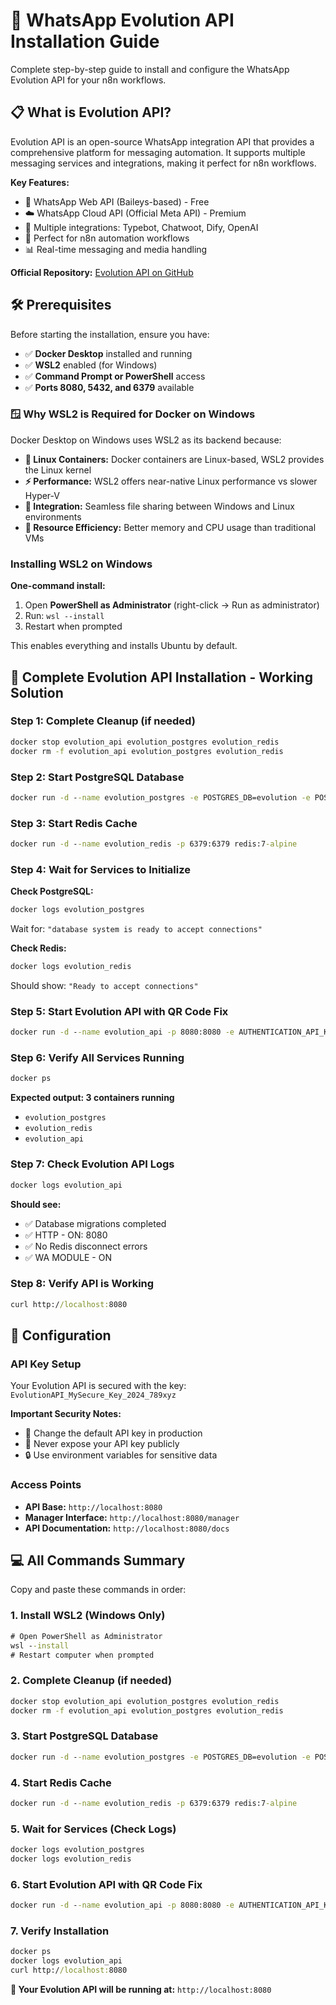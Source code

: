 # 🚀 WhatsApp Evolution API Installation Guide

Complete step-by-step guide to install and configure the WhatsApp Evolution API for your n8n workflows.

## 📋 What is Evolution API?

Evolution API is an open-source WhatsApp integration API that provides a comprehensive platform for messaging automation. It supports multiple messaging services and integrations, making it perfect for n8n workflows.

**Key Features:**
- 📱 WhatsApp Web API (Baileys-based) - Free
- ☁️ WhatsApp Cloud API (Official Meta API) - Premium
- 🤖 Multiple integrations: Typebot, Chatwoot, Dify, OpenAI
- 🔗 Perfect for n8n automation workflows
- 📊 Real-time messaging and media handling

**Official Repository:** [Evolution API on GitHub](https://github.com/EvolutionAPI/evolution-api)

## 🛠️ Prerequisites

Before starting the installation, ensure you have:

- ✅ **Docker Desktop** installed and running
- ✅ **WSL2** enabled (for Windows)
- ✅ **Command Prompt or PowerShell** access
- ✅ **Ports 8080, 5432, and 6379** available

### 🪟 **Why WSL2 is Required for Docker on Windows**

Docker Desktop on Windows uses WSL2 as its backend because:
- **🐧 Linux Containers:** Docker containers are Linux-based, WSL2 provides the Linux kernel
- **⚡ Performance:** WSL2 offers near-native Linux performance vs slower Hyper-V
- **🔗 Integration:** Seamless file sharing between Windows and Linux environments
- **💾 Resource Efficiency:** Better memory and CPU usage than traditional VMs

### **Installing WSL2 on Windows**

**One-command install:**

1. Open **PowerShell as Administrator** (right-click → Run as administrator)
2. Run: `wsl --install`
3. Restart when prompted

This enables everything and installs Ubuntu by default.

## 🚀 Complete Evolution API Installation - Working Solution

### Step 1: Complete Cleanup (if needed)

```cmd
docker stop evolution_api evolution_postgres evolution_redis
docker rm -f evolution_api evolution_postgres evolution_redis
```

### Step 2: Start PostgreSQL Database

```cmd
docker run -d --name evolution_postgres -e POSTGRES_DB=evolution -e POSTGRES_USER=evolution -e POSTGRES_PASSWORD=evolution123 -p 5432:5432 postgres:13
```

### Step 3: Start Redis Cache

```cmd
docker run -d --name evolution_redis -p 6379:6379 redis:7-alpine
```

### Step 4: Wait for Services to Initialize

**Check PostgreSQL:**
```cmd
docker logs evolution_postgres
```
Wait for: `"database system is ready to accept connections"`

**Check Redis:**
```cmd
docker logs evolution_redis
```
Should show: `"Ready to accept connections"`

### Step 5: Start Evolution API with QR Code Fix

```cmd
docker run -d --name evolution_api -p 8080:8080 -e AUTHENTICATION_API_KEY=EvolutionAPI_MySecure_Key_2024_789xyz -e DATABASE_PROVIDER=postgresql -e DATABASE_CONNECTION_URI=postgresql://evolution:evolution123@host.docker.internal:5432/evolution -e REDIS_URI=redis://host.docker.internal:6379 -e SERVER_URL=http://localhost:8080 -e CORS_ORIGIN=* -e DATABASE_ENABLED=true -e DATABASE_SAVE_MESSAGE_UPDATE=true -e DATABASE_SAVE_DATA_CHATS=true -e CONFIG_SESSION_PHONE_VERSION=2.3000.1023181082 --link evolution_postgres:postgres --link evolution_redis:redis atendai/evolution-api:latest
```

### Step 6: Verify All Services Running

```cmd
docker ps
```

**Expected output: 3 containers running**
- `evolution_postgres`
- `evolution_redis`  
- `evolution_api`

### Step 7: Check Evolution API Logs

```cmd
docker logs evolution_api
```

**Should see:**
- ✅ Database migrations completed
- ✅ HTTP - ON: 8080
- ✅ No Redis disconnect errors
- ✅ WA MODULE - ON

### Step 8: Verify API is Working

```cmd
curl http://localhost:8080
```

## 🔧 Configuration

### API Key Setup

Your Evolution API is secured with the key: `EvolutionAPI_MySecure_Key_2024_789xyz`

**Important Security Notes:**
- 🔐 Change the default API key in production
- 🚫 Never expose your API key publicly
- 🔒 Use environment variables for sensitive data

### Access Points

- **API Base:** `http://localhost:8080`
- **Manager Interface:** `http://localhost:8080/manager`
- **API Documentation:** `http://localhost:8080/docs`

## 💻 **All Commands Summary**

Copy and paste these commands in order:

### **1. Install WSL2 (Windows Only)**
```cmd
# Open PowerShell as Administrator
wsl --install
# Restart computer when prompted
```

### **2. Complete Cleanup (if needed)**
```cmd
docker stop evolution_api evolution_postgres evolution_redis
docker rm -f evolution_api evolution_postgres evolution_redis
```

### **3. Start PostgreSQL Database**
```cmd
docker run -d --name evolution_postgres -e POSTGRES_DB=evolution -e POSTGRES_USER=evolution -e POSTGRES_PASSWORD=evolution123 -p 5432:5432 postgres:13
```

### **4. Start Redis Cache**
```cmd
docker run -d --name evolution_redis -p 6379:6379 redis:7-alpine
```

### **5. Wait for Services (Check Logs)**
```cmd
docker logs evolution_postgres
docker logs evolution_redis
```

### **6. Start Evolution API with QR Code Fix**
```cmd
docker run -d --name evolution_api -p 8080:8080 -e AUTHENTICATION_API_KEY=EvolutionAPI_MySecure_Key_2024_789xyz -e DATABASE_PROVIDER=postgresql -e DATABASE_CONNECTION_URI=postgresql://evolution:evolution123@host.docker.internal:5432/evolution -e REDIS_URI=redis://host.docker.internal:6379 -e SERVER_URL=http://localhost:8080 -e CORS_ORIGIN=* -e DATABASE_ENABLED=true -e DATABASE_SAVE_MESSAGE_UPDATE=true -e DATABASE_SAVE_DATA_CHATS=true -e CONFIG_SESSION_PHONE_VERSION=2.3000.1023181082 --link evolution_postgres:postgres --link evolution_redis:redis atendai/evolution-api:latest
```

### **7. Verify Installation**
```cmd
docker ps
docker logs evolution_api
curl http://localhost:8080
```

**🎯 Your Evolution API will be running at:** `http://localhost:8080`

